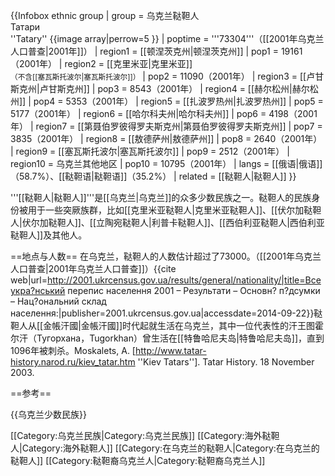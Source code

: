 {{Infobox ethnic group
| group = 乌克兰鞑靼人<br>Татари<br>''Tatary''
{{image array|perrow=5
}}
| poptime    = '''73304'''（[[2001年乌克兰人口普查|2001年]]）
| region1    = [[顿涅茨克州|顿涅茨克州]]
| pop1       = 19161（2001年）
| region2    = [[克里米亚|克里米亚]]<br/><small>（不含[[塞瓦斯托波尔|塞瓦斯托波尔]]）</small>
| pop2       = 11090（2001年）
| region3    = [[卢甘斯克州|卢甘斯克州]]
| pop3       = 8543（2001年）
| region4    = [[赫尔松州|赫尔松州]]
| pop4       = 5353（2001年）
| region5    = [[扎波罗热州|扎波罗热州]]
| pop5       = 5177（2001年）
| region6    = [[哈尔科夫州|哈尔科夫州]]
| pop6       = 4198（2001年）
| region7    = [[第聂伯罗彼得罗夫斯克州|第聂伯罗彼得罗夫斯克州]]
| pop7       = 3835（2001年）
| region8    = [[敖德萨州|敖德萨州]]
| pop8       = 2640（2001年）
| region9    = [[塞瓦斯托波尔|塞瓦斯托波尔]]
| pop9       = 2512（2001年）
| region10   = 乌克兰其他地区
| pop10      = 10795（2001年）
| langs      = [[俄语|俄语]]（58.7%）、[[鞑靼语|鞑靼语]]（35.2%）
| related = [[鞑靼人|鞑靼人]]
}}

'''[[鞑靼人|鞑靼人]]'''是[[乌克兰|乌克兰]]的众多少数民族之一。鞑靼人的民族身份被用于一些突厥族群，比如[[克里米亚鞑靼人|克里米亚鞑靼人]]、[[伏尔加鞑靼人|伏尔加鞑靼人]]、[[立陶宛鞑靼人|利普卡鞑靼人]]、[[西伯利亚鞑靼人|西伯利亚鞑靼人]]及其他人。

==地点与人数==
在乌克兰，鞑靼人的人数估计超过了73000。（[[2001年乌克兰人口普查|2001年乌克兰人口普查]]）<ref>{{cite web|url=http://2001.ukrcensus.gov.ua/results/general/nationality/|title=Всеукра?нський перепис населення 2001 – Результати – Основн? п?дсумки – Нац?ональний склад населення:|publisher=2001.ukrcensus.gov.ua|accessdate=2014-09-22}}</ref>鞑靼人从[[金帳汗國|金帳汗國]]时代起就生活在乌克兰，其中一位代表性的汗王图霍尔汗（Тугорхана，Tugorkhan）曾生活在[[特鲁哈尼夫岛|特鲁哈尼夫岛]]，直到1096年被刺杀。<ref>Moskalets, A. [http://www.tatar-history.narod.ru/kiev_tatar.htm ''Kiev Tatars'']. Tatar History. 18 November 2003.</ref>

==参考==
<references/>

{{乌克兰少数民族}}

[[Category:乌克兰民族|Category:乌克兰民族]]
[[Category:海外鞑靼人|Category:海外鞑靼人]]
[[Category:在乌克兰的鞑靼人|Category:在乌克兰的鞑靼人]]
[[Category:鞑靼裔乌克兰人|Category:鞑靼裔乌克兰人]]